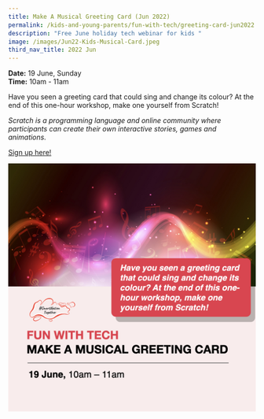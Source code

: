 ```yaml
---
title: Make A Musical Greeting Card (Jun 2022)
permalink: /kids-and-young-parents/fun-with-tech/greeting-card-jun2022
description: "Free June holiday tech webinar for kids "
image: /images/Jun22-Kids-Musical-Card.jpeg
third_nav_title: 2022 Jun
---
```


**Date:** 19 June, Sunday
<br> **Time:** 10am - 11am

Have you seen a greeting card that could sing and change its colour? At the end of this one-hour workshop, make one yourself from Scratch!  

*Scratch is a programming language and online community where participants can create their own interactive stories, games and animations.*

[Sign up here!](https://go.gov.sg/kids-musicalgreetingcard-june2022)

![Free June holiday tech webinar for kids](/images/Jun22-Kids-Musical-Card.jpeg)